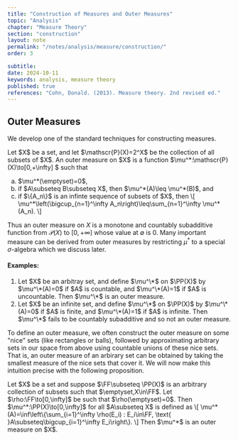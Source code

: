```yaml
---
title: "Construction of Measures and Outer Measures"
topic: "Analysis"
chapter: "Measure Theory"
section: "construction"
layout: note
permalink: "/notes/analysis/measure/construction/"
order: 3

subtitle: 
date: 2024-10-11
keywords: analysis, measure theory
published: true
references: "Cohn, Donald. (2013). Measure theory. 2nd revised ed."
---
```


## Outer Measures

We develop one of the standard techniques for constructing measures. 

<div class='definition' name='Outer measure'>
Let $X$ be a set, and let $\mathscr{P}(X)=2^X$ be the collection of all subsets of $X$. An outer measure on $X$ is a function $\mu^*:\mathscr{P}(X)\to[0,+\infty] $ such that
<ol type="a">
    <li>$\mu^*(\emptyset)=0$,</li>
    <li>if $A\subseteq B\subseteq X$, then $\mu^*(A)\leq \mu^*(B)$, and</li>
    <li>if $\{A_n\}$ is an infinte sequence of subsets of $X$, then
    \[
        \mu^*\left(\bigcup_{n=1}^\infty A_n\right)\leq\sum_{n=1}^\infty \mu^*(A_n).
    \] 
    </li>
</ol>
</div>

Thus an outer measure on $X$ is a monotone and countably subadditive function from $\mathscr{P}(X)$ to $[0,+\infty]$ whose value at $\emptyset$ is 0. Many important measure can be derived from outer measures by restricting $\mu^*$ to a special $\sigma$-algebra which we discuss later. 

#### Examples:

<ol>
    <li>Let $X$ be an arbitray set, and define $\mu^\*$ on $\PP(X)$ by $\mu^\*(A)=0$ if $A$ is countable, and $\mu^\*(A)=1$ if $A$ is uncountable. Then $\mu^\*$ is an outer measure.
    </li>
    <li>Let $X$ be an infinite set, and define $\mu^\*$ on $\PP(X)$ by $\mu^\*(A)=0$ if $A$ is finite, and $\mu^\*(A)=1$ if $A$ is infinite. Then $\mu^\*$ fails to be countably subadditive and so not an outer measure.</li>
</ol>

To define an outer measure, we often construct the outer measure on some "nice" sets (like rectangles or balls), followed by approximating arbitrary sets in our space from above using countable unions of these nice sets. That is, an outer measure of an arbirary set can be obtained by taking the smallest measure of the nice sets that cover it. We will now make this intuition precise with the following proposition. 

<div class='proposition' name='Constructing and outer measure'>
Let $X$ be a set and suppose $\FF\subseteq \PP(X)$ is an arbitrary collection of subsets such that $\emptyset,X\in\FF$. Let $\rho:\FF\to[0,\infty]$ be such that $\rho(\emptyset)=0$. Then $\mu^*:\PP(X)\to[0,\infty]$ for all $A\subseteq X$ is defined as
\[
    \mu^*(A)=\inf\left\{\sum_{i=1}^\infty \rho(E_i) : E_i\in\FF, \text{ }A\subseteq\bigcup_{i=1}^\infty E_i\right\}.
\]
Then $\mu^*$ is an outer measure on $X$. 
</div>
